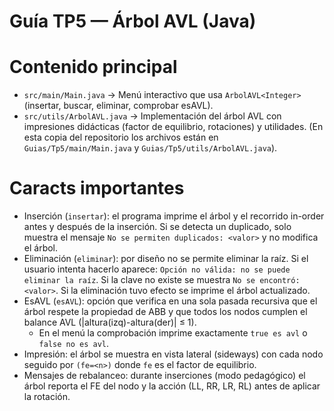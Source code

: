 # Guía TP5 — Árbol AVL (Java)

# Contenido principal
- `src/main/Main.java` -> Menú interactivo que usa `ArbolAVL<Integer>` (insertar, buscar, eliminar, comprobar esAVL).
- `src/utils/ArbolAVL.java` -> Implementación del árbol AVL con impresiones didácticas (factor de equilibrio, rotaciones) y utilidades.
	(En esta copia del repositorio los archivos están en `Guias/Tp5/main/Main.java` y `Guias/Tp5/utils/ArbolAVL.java`).

# Caracts importantes
- Inserción (`insertar`): el programa imprime el árbol y el recorrido in-order antes y después de la inserción. Si se detecta un duplicado, solo muestra el mensaje
	`No se permiten duplicados: <valor>` y no modifica el árbol.
- Eliminación (`eliminar`): por diseño no se permite eliminar la raíz. Si el usuario intenta hacerlo aparece:
	`Opción no válida: no se puede eliminar la raíz`.
	Si la clave no existe se muestra `No se encontró: <valor>`. Si la eliminación tuvo efecto se imprime el árbol actualizado.
- EsAVL (`esAVL`): opción que verifica en una sola pasada recursiva que el árbol respete la propiedad de ABB y que todos los nodos cumplen el balance AVL (|altura(izq)-altura(der)| ≤ 1).
	- En el menú la comprobación imprime exactamente `true es avl` o `false no es avl`.
- Impresión: el árbol se muestra en vista lateral (sideways) con cada nodo seguido por `(fe=<n>)` donde `fe` es el factor de equilibrio.
- Mensajes de rebalanceo: durante inserciones (modo pedagógico) el árbol reporta el FE del nodo y la acción (LL, RR, LR, RL) antes de aplicar la rotación.


